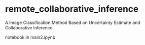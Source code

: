 # remote_collaborative_inference
A Image Classification Method Based on Uncertainty Estimate and Collaborative Inference

notebook in main2.ipynb
